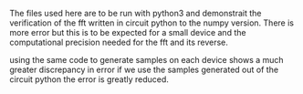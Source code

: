 The files used here are to be run with python3 and demonstrait the verification of the fft written in 
circuit python to the numpy version. There is more error but this is to be expected for a small device
and the computational precision needed for the fft and its reverse.

using the same code to generate samples on each device shows a much greater discrepancy in error if we use 
the samples generated out of the circuit python the error is greatly reduced.
